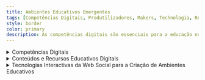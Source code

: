 ```yaml
---
title: Ambientes Educativos Emergentes
tags: [Competências Digitais, Produtilizadores, Makers, Technologia, Realidade Virtual]
style: border
color: primary
description: As competências digitais são essenciais para a educação no século XXI, exigindo das escolas a capacitação de professores e alunos para o uso crítico e ético da tecnologia. Estas competências devem ir além do domínio técnico, promovendo inovação e aprendizagem inclusiva. O referencial DigCompEdu orienta a integração eficaz das tecnologias no ensino, destacando a importância de estratégias pedagógicas adaptadas às necessidades dos estudantes e aos desafios da evolução tecnológica.
---
```




<details>

<summary> Competências Digitais </summary>
<br>

<h4>A importância das competências digitais na educação</h4>
<br>
<p>
O documento destaca a crescente relevância das competências digitais na educação, essenciais para preparar cidadãos e profissionais para um mundo em que o digital desempenha um papel central. Argumenta que as escolas são o espaço ideal para desenvolver estas competências desde cedo, promovendo não apenas o domínio de ferramentas tecnológicas, mas também uma abordagem crítica e ética ao seu uso. 
O foco está na necessidade de capacitar professores e estudantes para utilizarem as tecnologias digitais de forma a enriquecer o processo educativo e promover uma aprendizagem inclusiva, inovadora e eficaz. Entre os desafios discutidos incluem-se a rápida evolução tecnológica, a necessidade de formação contínua para os professores e a adaptação das estratégias pedagógicas às necessidades dos estudantes. O documento sugere a adoção de referenciais de competências digitais, como o DigCompEdu, para orientar professores e alunos no uso crítico e inovador do digital.
</p>

<p>Pontos Principais:</p>
<ul>
    <li>
    <p>Definição e Relevância das Competências Digitais: A integração do digital em todas as áreas da vida, trabalho e educação requer que os cidadãos estejam preparados para serem críticos, criativos e colaborativos num mundo digital.</p>
    </li>
    <li>
    <p>Escola como Espaço de Capacitação: As escolas devem ser o local onde as competências digitais são introduzidas e desenvolvidas. Professores e estudantes precisam de habilidades que vão além do uso instrumental de tecnologias, incluindo análise crítica e inovação.</p>
    </li>
    <li>
    <p>Desafios para os Professores: Enfrentar a constante evolução tecnológica, integrar estratégias pedagógicas inovadoras e superar desigualdades no acesso às tecnologias por parte dos estudantes.</p>
    </li>
    <li>
    <p>DigCompEdu como Referencial: Este framework organiza as competências digitais docentes em seis áreas, promovendo a integração eficaz de tecnologias nos processos educativos. Ferramentas como o DigCompEdu CheckIn ajudam os professores a avaliar e melhorar as suas competências.</p>
    </li>
    <li>
    <p>Boas Práticas na Educação Digital: Encorajar o uso de ferramentas digitais para promover colaboração, criatividade e resolução de problemas, criando ecossistemas educativos eficazes.</p>
    </li>
    <li>
    <p>Adaptação às Necessidades dos Estudantes: Os professores devem ser flexíveis e sensíveis às realidades dos alunos, garantindo inclusão e acesso no uso das tecnologias.</p>
    </li>
</ul>

</details>

<details>

<summary> Conteúdos e Recursos Educativos Digitais </summary>
<br>
<h4>Integrando Tecnologias e Práticas Pedagógicas </h4>
<br>
<p>
O documento aborda a integração de tecnologias digitais nas práticas pedagógicas, destacando a importância de associar conteúdos educativos e ferramentas digitais para promover uma aprendizagem mais significativa e adaptada às necessidades do século XXI. A ideia central é que o uso de tecnologias não deve ser apenas suporte, mas um elemento ativo que transforma os processos de ensino e aprendizagem, promovendo metodologias ativas e construtivistas.

Enfatiza-se o papel do professor como mediador e guia, responsável por selecionar estratégias adequadas às necessidades dos alunos, avaliar criticamente os recursos disponíveis e fomentar a colaboração e a criação de conhecimento. O texto também explora a noção de "produtilizadores" ou "makers", indicando que professores e estudantes devem não só consumir recursos, mas também participar ativamente na produção de conteúdos digitais.
</p>

<ul>
  <li>
    <p>Integração de Tecnologias na Educação: O digital deve ser mais do que um suporte, transformando práticas pedagógicas e criando ambientes de aprendizagem enriquecidos.</p>
  </li>
  <li>
    <p>Papel do Professor: O docente é um mediador, responsável por guiar os alunos, selecionar estratégias, avaliar recursos digitais e criar experiências de aprendizagem colaborativa e crítica.</p>
  </li>
  <li>
    <p>Aprendizagem Ativa e Construtivista: Tecnologias devem fomentar o envolvimento dos estudantes na construção do conhecimento, ampliando a aprendizagem para além da sala de aula.</p>
  </li>
  <li>
    <p>Utilização Crítica de Recursos Digitais: Professores e alunos devem avaliar e validar os recursos digitais, garantindo qualidade e relevância pedagógica.</p>
  </li>
  <li>
    <p>Cultura Maker e Produtilizadores: Professores e estudantes devem participar ativamente na criação de conteúdos digitais, promovendo uma cultura participativa e colaborativa.</p>
  </li>
  <li>
    <p>Personalização da Aprendizagem: Recursos digitais devem permitir a personalização, adaptando-se ao ritmo, às necessidades e aos interesses dos alunos.</p>
  </li>
  <li>
    <p>Educação como Ecossistema Digital: A educação deve ser concebida como um ecossistema digital aberto, promovendo colaboração, conectividade e aprendizagem contínua.</p>
  </li>
</ul>

 <h4>Prós e Contras do Uso de Realidade Virtual na Sala de Aula</h4>
    <p>A realidade virtual (RV) é uma ferramenta inovadora que pode transformar a educação, oferecendo experiências imersivas e interativas. No entanto, o seu uso na sala de aula apresenta vantagens e desafios que devem ser cuidadosamente avaliados.</p>

 <li>
    <p>Prós</p>
    <ul>
      <li>
        <p>Experiências Imersivas e Engajantes: A RV permite aos alunos explorar ambientes inacessíveis no mundo real, como viagens ao passado ou simulações científicas. A interação imersiva aumenta a motivação e o interesse dos alunos.</p>
      </li>
      <li>
        <p>Aprendizagem Prática e Contextualizada: Proporciona simulações seguras para aprender habilidades práticas, como cirurgias ou operações técnicas, sem riscos reais. Facilita a aplicação de conhecimentos em cenários concretos.</p>
      </li>
      <li>
        <p>Inclusão de Estilos de Aprendizagem Diversos: Atende a diferentes estilos de aprendizagem, beneficiando especialmente alunos que preferem estímulos visuais e experiências interativas.</p>
      </li>
      <li>
        <p>Desenvolvimento de Competências do Século XXI: Promove competências como colaboração, resolução de problemas e pensamento crítico através de cenários virtuais.</p>
      </li>
    </ul>
  </li>

  <li>
    <p>Contras</p>
    <ul>
      <li>
        <p>Custos Elevados: A implementação de tecnologia de RV, incluindo equipamentos e conteúdos, pode ser dispendiosa, dificultando a sua adoção por escolas com recursos limitados.</p>
      </li>
      <li>
        <p>Acessibilidade e Inclusão: Nem todos os alunos têm as mesmas condições físicas ou sensoriais para utilizar os equipamentos de RV, levantando questões de equidade.</p>
      </li>
      <li>
        <p>Dependência Tecnológica: Problemas técnicos, como falhas de software ou hardware, podem interromper o processo de aprendizagem. Além disso, os professores precisam de formação específica para utilizar estas ferramentas.</p>
      </li>
      <li>
        <p>Riscos de Saúde e Bem-Estar: O uso prolongado pode causar cansaço visual, tonturas ou náuseas. A imersão excessiva também pode levar à desconexão com o ambiente real.</p>
      </li>
      <li>
        <p>Qualidade e Adequação dos Conteúdos: Ainda existem limitações no desenvolvimento de conteúdos educativos alinhados aos currículos e de alta qualidade.</p>
      </li>
    </ul>
  </li>

  <p>A realidade virtual tem um enorme potencial para transformar a educação, oferecendo experiências inovadoras e práticas. No entanto, a sua implementação exige um planeamento cuidadoso para garantir acessibilidade, formação adequada e equilíbrio entre tecnologia e pedagogia. Com a superação dos desafios, a RV pode tornar-se uma poderosa aliada na preparação dos alunos para o futuro.</p>

</details>


<details>

<summary> Tecnologias Interactivas da Web Social para a Criação de Ambientes Educativos </summary>

<br>
<h4>Potencialidades do Software Social na Educação </h4>
<br>
<p>
O documento explora como o software social e as redes sociais podem transformar a educação, promovendo aprendizagens ativas, colaborativas e conectadas. Ressalta-se que estas ferramentas, amplamente utilizadas pelos estudantes em contextos informais, têm o potencial de ser integradas ao ambiente educativo, promovendo a construção de comunidades virtuais de aprendizagem. Através de aplicações práticas, as redes sociais podem motivar alunos, facilitar a partilha de ideias e desenvolver competências essenciais para o século XXI, como comunicação, colaboração e pensamento crítico.

Apesar dos benefícios, o texto também destaca os desafios associados ao uso educativo de redes sociais, como questões de segurança digital, privacidade e ética. Para aproveitar o potencial dessas ferramentas, professores devem adotar práticas pedagógicas que utilizem o digital de forma responsável, estruturada e reflexiva, integrando tecnologias familiares aos estudantes para enriquecer o processo educativo.
</p>

<ul>
  <li>
    <p>Potencialidades das Redes e Software Social</p>
    <ul>
      <li>
        <p>Promoção de Aprendizagens Ativas: As redes sociais facilitam a participação ativa dos alunos, tornando o aprendizado mais dinâmico e colaborativo.</p>
      </li>
      <li>
        <p>Construção de Comunidades Virtuais de Aprendizagem: Estas ferramentas criam espaços para debates, partilha de ideias e construção coletiva de conhecimento.</p>
      </li>
      <li>
        <p>Conexão e Diversidade: Permitem interações síncronas e assíncronas entre pessoas de diferentes origens culturais, enriquecendo o processo educativo.</p>
      </li>
      <li>
        <p>Motivação e Engajamento: Recursos familiares aos alunos aumentam a motivação, tornando as atividades educativas mais atrativas.</p>
      </li>
      <li>
        <p>Desenvolvimento de Competências do Século XXI: Ferramentas digitais promovem comunicação, pensamento crítico e colaboração em ambientes educacionais.</p>
      </li>
    </ul>
  </li>

  <li>
    <p>Desafios no Uso Educativo</p>
    <ul>
      <li>
        <p>Segurança e Privacidade: Professores devem orientar os alunos sobre práticas seguras e responsáveis nas interações online.</p>
      </li>
      <li>
        <p>Dependência Digital: O uso excessivo de redes sociais pode gerar distrações e reduzir a capacidade de foco dos alunos.</p>
      </li>
      <li>
        <p>Planeamento e Avaliação: É necessário integrar as redes sociais de forma estratégica, alinhando os objetivos pedagógicos às práticas digitais.</p>
      </li>
    </ul>
  </li>

  <li>
    <p>Recomendações para Professores</p>
    <ul>
      <li>
        <p>Planeamento Pedagógico: Estruturar atividades que utilizem redes sociais de forma crítica e significativa.</p>
      </li>
      <li>
        <p>Orientação Ética: Promover cidadania digital, respeito pela diversidade e avaliação de fontes de informação.</p>
      </li>
      <li>
        <p>Desenvolvimento de Competências: Capacitar os alunos para usar ferramentas digitais como parte de sua formação académica e futura carreira.</p>
      </li>
    </ul>
  </li>
</ul>

</details>

